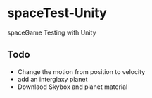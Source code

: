 # spaceTest-Unity
 spaceGame Testing with Unity

 ## Todo
 - Change the motion from position to velocity
 - add an interglaxy planet
 - Downlaod Skybox and planet material
